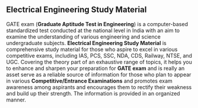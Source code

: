 <h2>Electrical Engineering Study Material </h2>
<p>GATE exam (<strong>Graduate Aptitude Test in Engineering</strong>) is a computer-based standardized test conducted at the national level in India with an aim to examine the understanding of various engineering and science undergraduate subjects. <strong>Electrical Engineering Study Material</strong> is comprehensive study material for those who aspire to excel in various competitive exams, including IAS, PCS, SSC, NDA, CDS, Railway, NTSE, and UGC. Covering the theory part of an exhaustive range of topics, it helps you to enhance and sharpen your preparation for <strong>GATE exam</strong> and is really an asset serve as a reliable source of information for those who plan to appear in various <strong>Competitive/Entrance Examinations</strong> and promotes exam awareness among aspirants and encourages them to rectify their weakness and build up their strength. The information is provided in an organized manner.</p>
